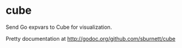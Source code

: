 cube
====

Send Go expvars to Cube for visualization.

Pretty documentation at http://godoc.org/github.com/sburnett/cube
